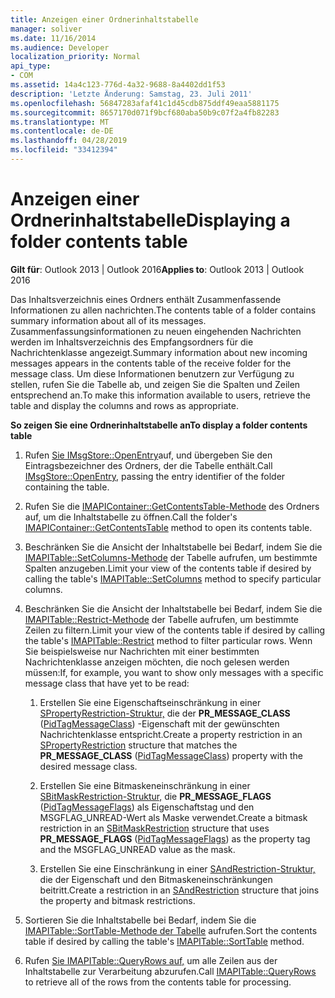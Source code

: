 ```yaml
---
title: Anzeigen einer Ordnerinhaltstabelle
manager: soliver
ms.date: 11/16/2014
ms.audience: Developer
localization_priority: Normal
api_type:
- COM
ms.assetid: 14a4c123-776d-4a32-9688-8a4402dd1f53
description: 'Letzte Änderung: Samstag, 23. Juli 2011'
ms.openlocfilehash: 56847283afaf41c1d45cdb875ddf49eaa5881175
ms.sourcegitcommit: 8657170d071f9bcf680aba50b9c07f2a4fb82283
ms.translationtype: MT
ms.contentlocale: de-DE
ms.lasthandoff: 04/28/2019
ms.locfileid: "33412394"
---
```

# <a name="displaying-a-folder-contents-table"></a><span data-ttu-id="6747c-103">Anzeigen einer Ordnerinhaltstabelle</span><span class="sxs-lookup"><span data-stu-id="6747c-103">Displaying a folder contents table</span></span>

<span data-ttu-id="6747c-104">**Gilt für**: Outlook 2013 | Outlook 2016</span><span class="sxs-lookup"><span data-stu-id="6747c-104">**Applies to**: Outlook 2013 | Outlook 2016</span></span> 
  
<span data-ttu-id="6747c-105">Das Inhaltsverzeichnis eines Ordners enthält Zusammenfassende Informationen zu allen nachrichten.</span><span class="sxs-lookup"><span data-stu-id="6747c-105">The contents table of a folder contains summary information about all of its messages.</span></span> <span data-ttu-id="6747c-106">Zusammenfassungsinformationen zu neuen eingehenden Nachrichten werden im Inhaltsverzeichnis des Empfangsordners für die Nachrichtenklasse angezeigt.</span><span class="sxs-lookup"><span data-stu-id="6747c-106">Summary information about new incoming messages appears in the contents table of the receive folder for the message class.</span></span> <span data-ttu-id="6747c-107">Um diese Informationen benutzern zur Verfügung zu stellen, rufen Sie die Tabelle ab, und zeigen Sie die Spalten und Zeilen entsprechend an.</span><span class="sxs-lookup"><span data-stu-id="6747c-107">To make this information available to users, retrieve the table and display the columns and rows as appropriate.</span></span>
  
<span data-ttu-id="6747c-108">**So zeigen Sie eine Ordnerinhaltstabelle an**</span><span class="sxs-lookup"><span data-stu-id="6747c-108">**To display a folder contents table**</span></span>
  
1. <span data-ttu-id="6747c-109">Rufen [Sie IMsgStore::OpenEntry](imsgstore-openentry.md)auf, und übergeben Sie den Eintragsbezeichner des Ordners, der die Tabelle enthält.</span><span class="sxs-lookup"><span data-stu-id="6747c-109">Call [IMsgStore::OpenEntry](imsgstore-openentry.md), passing the entry identifier of the folder containing the table.</span></span>
    
2. <span data-ttu-id="6747c-110">Rufen Sie die [IMAPIContainer::GetContentsTable-Methode](imapicontainer-getcontentstable.md) des Ordners auf, um die Inhaltstabelle zu öffnen.</span><span class="sxs-lookup"><span data-stu-id="6747c-110">Call the folder's [IMAPIContainer::GetContentsTable](imapicontainer-getcontentstable.md) method to open its contents table.</span></span> 
    
3. <span data-ttu-id="6747c-111">Beschränken Sie die Ansicht der Inhaltstabelle bei Bedarf, indem Sie die [IMAPITable::SetColumns-Methode](imapitable-setcolumns.md) der Tabelle aufrufen, um bestimmte Spalten anzugeben.</span><span class="sxs-lookup"><span data-stu-id="6747c-111">Limit your view of the contents table if desired by calling the table's [IMAPITable::SetColumns](imapitable-setcolumns.md) method to specify particular columns.</span></span> 
    
4. <span data-ttu-id="6747c-112">Beschränken Sie die Ansicht der Inhaltstabelle bei Bedarf, indem Sie die [IMAPITable::Restrict-Methode](imapitable-restrict.md) der Tabelle aufrufen, um bestimmte Zeilen zu filtern.</span><span class="sxs-lookup"><span data-stu-id="6747c-112">Limit your view of the contents table if desired by calling the table's [IMAPITable::Restrict](imapitable-restrict.md) method to filter particular rows.</span></span> <span data-ttu-id="6747c-113">Wenn Sie beispielsweise nur Nachrichten mit einer bestimmten Nachrichtenklasse anzeigen möchten, die noch gelesen werden müssen:</span><span class="sxs-lookup"><span data-stu-id="6747c-113">If, for example, you want to show only messages with a specific message class that have yet to be read:</span></span> 
    
    1. <span data-ttu-id="6747c-114">Erstellen Sie eine Eigenschaftseinschränkung in einer [SPropertyRestriction-Struktur,](spropertyrestriction.md) die der **PR_MESSAGE_CLASS** ([PidTagMessageClass](pidtagmessageclass-canonical-property.md)) -Eigenschaft mit der gewünschten Nachrichtenklasse entspricht.</span><span class="sxs-lookup"><span data-stu-id="6747c-114">Create a property restriction in an [SPropertyRestriction](spropertyrestriction.md) structure that matches the **PR_MESSAGE_CLASS** ([PidTagMessageClass](pidtagmessageclass-canonical-property.md)) property with the desired message class.</span></span> 
        
    2. <span data-ttu-id="6747c-115">Erstellen Sie eine Bitmaskeneinschränkung in einer [SBitMaskRestriction-Struktur,](sbitmaskrestriction.md) die **PR_MESSAGE_FLAGS** ([PidTagMessageFlags](pidtagmessageflags-canonical-property.md)) als Eigenschaftstag und den MSGFLAG_UNREAD-Wert als Maske verwendet.</span><span class="sxs-lookup"><span data-stu-id="6747c-115">Create a bitmask restriction in an [SBitMaskRestriction](sbitmaskrestriction.md) structure that uses **PR_MESSAGE_FLAGS** ([PidTagMessageFlags](pidtagmessageflags-canonical-property.md)) as the property tag and the MSGFLAG_UNREAD value as the mask.</span></span>
        
    3. <span data-ttu-id="6747c-116">Erstellen Sie eine Einschränkung in einer [SAndRestriction-Struktur,](sandrestriction.md) die der Eigenschaft und den Bitmaskeneinschränkungen beitritt.</span><span class="sxs-lookup"><span data-stu-id="6747c-116">Create a restriction in an [SAndRestriction](sandrestriction.md) structure that joins the property and bitmask restrictions.</span></span> 
    
5. <span data-ttu-id="6747c-117">Sortieren Sie die Inhaltstabelle bei Bedarf, indem Sie die [IMAPITable::SortTable-Methode der Tabelle](imapitable-sorttable.md) aufrufen.</span><span class="sxs-lookup"><span data-stu-id="6747c-117">Sort the contents table if desired by calling the table's [IMAPITable::SortTable](imapitable-sorttable.md) method.</span></span> 
    
6. <span data-ttu-id="6747c-118">Rufen [Sie IMAPITable::QueryRows auf,](imapitable-queryrows.md) um alle Zeilen aus der Inhaltstabelle zur Verarbeitung abzurufen.</span><span class="sxs-lookup"><span data-stu-id="6747c-118">Call [IMAPITable::QueryRows](imapitable-queryrows.md) to retrieve all of the rows from the contents table for processing.</span></span> 
    


